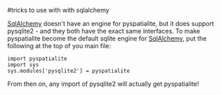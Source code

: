 #tricks to use with with sqlalchemy

[SqlAlchemy](http://www.sqlalchemy.org/) doesn't have an engine for pyspatialite, but it does support pysqlite2 - and they both have the exact same interfaces.  To make pyspatialite become the default sqlite engine for [SqlAlchemy](http://www.sqlalchemy.org/), put the following at the top of you main file:
```
import pyspatialite
import sys
sys.modules['pysqlite2'] = pyspatialite
```

From then on, any import of pysqlite2 will actually get pyspatialite!